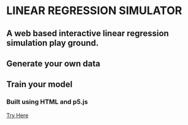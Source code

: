 # LINEAR REGRESSION SIMULATOR
## A web based interactive linear regression simulation play ground.
## Generate your own data 
## Train your model
### Built using HTML and p5.js
[Try Here](https://kushalpathak.com.np/Linear-Regression-Simulator/)
